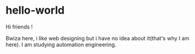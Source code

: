 # hello-world

Hi friends !

Bwiza here, i like web designing but i have no idea about it(that's why I am here).
I am studying automation engineering.
